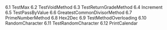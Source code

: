 6.1 TestMax
6.2 TestVoidMethod
6.3 TestReturnGradeMethod
6.4 Increment
6.5 TestPassByValue
6.6 GreatestCommonDivisorMethod
6.7 PrimeNumberMethod
6.8 Hex2Dec
6.9 TestMethodOverloading
6.10 RandomCharacter
6.11 TestRandomCharacter
6.12 PrintCalendar